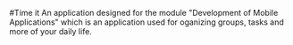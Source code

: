 #Time it
An application designed for the module "Development of Mobile Applications" which is an application used for oganizing groups, tasks and more of your daily life.

